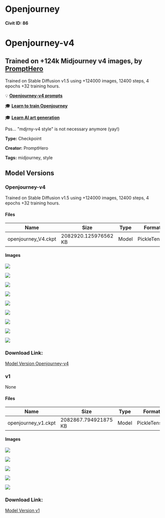 # Openjourney

#### Civit ID: 86

<h1><strong>Openjourney-v4</strong></h1><h2><strong>Trained on +124k Midjourney v4 images, by </strong><a target="_blank" rel="ugc" href="https://prompthero.com/?utm_source=huggingface&amp;utm_medium=referral"><strong><u>PromptHero</u></strong></a></h2><p>Trained on Stable Diffusion v1.5 using +124000 images, 12400 steps, 4 epochs +32 training hours.</p><p>💡 <a target="_blank" rel="ugc" href="https://prompthero.com/openjourney-prompts?version=4"><strong><u>Openjourney-v4 prompts</u></strong></a></p><p>🎓 <a target="_blank" rel="ugc" href="https://prompthero.com/academy/dreambooth-stable-diffusion-train-fine-tune-course?utm_source=huggingface&amp;utm_medium=referral"><strong>Learn to train Openjourney</strong></a></p><p>🎓 <a target="_blank" rel="ugc" href="https://prompthero.com/academy/prompt-engineering-course?utm_source=civitai&amp;utm_medium=referral"><strong>Learn AI art generation</strong></a></p><p></p><p>Pss... "mdjrny-v4 style" is not necessary anymore (yay!)</p>

**Type:** Checkpoint

**Creator:** PromptHero

**Tags:** midjourney, style

## Model Versions

### Openjourney-v4

<p>Trained on Stable Diffusion v1.5 using +124000 images, 12400 steps, 4 epochs +32 training hours.</p>

#### Files

| Name | Size | Type | Format | Download Url | AutoV1 | AutoV2 | SHA256 | CRC32 | BLAKE3 |
| --- | --- | --- | --- | --- | --- | --- | --- | --- | --- |
| openjourney_V4.ckpt | 2082920.125976562 KB | Model | PickleTensor | https://civitai.com/api/download/models/27392 | CA2F377F | 02E37AAD9F | 02E37AAD9F74F574808AD456043B89E8C6B24E22828743FCF002168F76493D9B | DC5AD03D | 51781D855DC470E2AA8869C427DD9FCD993757B63F59B765035758AE01A7F48E |

#### Images

<p><img src="https://image.civitai.com/xG1nkqKTMzGDvpLrqFT7WA/57336c44-9d77-487b-56b3-861e20ce5700/width=450/301521.jpeg" /></p>

<p><img src="https://image.civitai.com/xG1nkqKTMzGDvpLrqFT7WA/10e094f2-4cb3-4558-6841-ae1acfd6ae00/width=450/301520.jpeg" /></p>

<p><img src="https://image.civitai.com/xG1nkqKTMzGDvpLrqFT7WA/92a76303-2ba7-447f-bc55-0854a4469000/width=450/301519.jpeg" /></p>

<p><img src="https://image.civitai.com/xG1nkqKTMzGDvpLrqFT7WA/3cd864b8-d684-43b6-1402-cae9ee2e1200/width=450/301518.jpeg" /></p>

<p><img src="https://image.civitai.com/xG1nkqKTMzGDvpLrqFT7WA/ac75ddca-521c-45c9-1ccb-14f5a3e2b100/width=450/301517.jpeg" /></p>

<p><img src="https://image.civitai.com/xG1nkqKTMzGDvpLrqFT7WA/600d3617-1c9e-45c4-2df7-c5ca0f351000/width=450/301516.jpeg" /></p>

<p><img src="https://image.civitai.com/xG1nkqKTMzGDvpLrqFT7WA/f7d3c6aa-0b42-47c4-6534-4d8db02c9600/width=450/301515.jpeg" /></p>

<p><img src="https://image.civitai.com/xG1nkqKTMzGDvpLrqFT7WA/048af0e6-409b-46e2-c307-025ea6684500/width=450/301514.jpeg" /></p>

<p><img src="https://image.civitai.com/xG1nkqKTMzGDvpLrqFT7WA/f385848d-b627-4644-36e6-029ed8961000/width=450/301513.jpeg" /></p>

### Download Link:

[Model Version Openjourney-v4](https://civitai.com/api/download/models/27392)

### v1

None

#### Files

| Name | Size | Type | Format | Download Url | AutoV1 | AutoV2 | SHA256 | CRC32 | BLAKE3 |
| --- | --- | --- | --- | --- | --- | --- | --- | --- | --- |
| openjourney_v1.ckpt | 2082867.794921875 KB | Model | PickleTensor | https://civitai.com/api/download/models/96 | DDC6EDF2 | 5D5AD06CC2 | 5D5AD06CC24170B32F25F0180A357E315848000C5F400FFDA350E59142FABD68 | 88781B89 | 4DAF80A45BFF09AD275F46204F2EBEB4227C11095D145DC3FDFA969998D7E573 |

#### Images

<p><img src="https://image.civitai.com/xG1nkqKTMzGDvpLrqFT7WA/a4f0670f-382d-4a93-9b54-68d4a8851300/width=450/83370.jpeg" /></p>

<p><img src="https://image.civitai.com/xG1nkqKTMzGDvpLrqFT7WA/a3fa866e-c024-4d47-f054-5ec18cf17d00/width=450/83372.jpeg" /></p>

<p><img src="https://image.civitai.com/xG1nkqKTMzGDvpLrqFT7WA/063b07eb-1da0-4934-b3df-2850b5f4dd00/width=450/83373.jpeg" /></p>

<p><img src="https://image.civitai.com/xG1nkqKTMzGDvpLrqFT7WA/dafdfb07-46c7-46ae-6049-a328950a4600/width=450/83371.jpeg" /></p>

<p><img src="https://image.civitai.com/xG1nkqKTMzGDvpLrqFT7WA/59d6fbe0-a0bd-465e-fe42-8a5db0b05b00/width=450/83369.jpeg" /></p>

### Download Link:

[Model Version v1](https://civitai.com/api/download/models/96)

